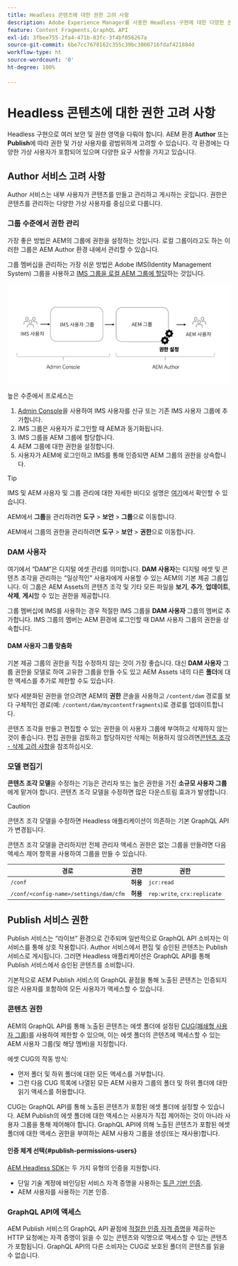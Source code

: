 ```yaml
---
title: Headless 콘텐츠에 대한 권한 고려 사항
description: Adobe Experience Manager를 사용한 Headless 구현에 대한 다양한 권한 및 ACL 고려 사항에 대해 알아봅니다. Author 및 Publish 환경 모두에 필요한 다양한 가상 사용자 및 잠재적 권한 수준을 이해합니다.
feature: Content Fragments,GraphQL API
exl-id: 3fbee755-2fa4-471b-83fc-3f4bf056267a
source-git-commit: 6be7cc7678162c355c39bc3000716fdaf421884d
workflow-type: ht
source-wordcount: '0'
ht-degree: 100%

---
```


# Headless 콘텐츠에 대한 권한 고려 사항

Headless 구현으로 여러 보안 및 권한 영역을 다뤄야 합니다. AEM 환경 **Author** 또는 **Publish**&#x200B;에 따라 권한 및 가상 사용자를 광범위하게 고려할 수 있습니다. 각 환경에는 다양한 가상 사용자가 포함되어 있으며 다양한 요구 사항을 가지고 있습니다.

## Author 서비스 고려 사항

Author 서비스는 내부 사용자가 콘텐츠를 만들고 관리하고 게시하는 곳입니다. 권한은 콘텐츠를 관리하는 다양한 가상 사용자를 중심으로 다룹니다.

### 그룹 수준에서 권한 관리

가장 좋은 방법은 AEM의 그룹에 권한을 설정하는 것입니다. 로컬 그룹이라고도 하는 이러한 그룹은 AEM Author 환경 내에서 관리할 수 있습니다.

그룹 멤버십을 관리하는 가장 쉬운 방법은 Adobe IMS(Identity Management System) 그룹을 사용하고 [IMS 그룹을 로컬 AEM 그룹에 할당](https://experienceleague.adobe.com/docs/experience-manager-cloud-service/content/security/ims-support.html?lang=ko-KR#managing-permissions-in-aem)하는 것입니다.

![Admin Console 권한 흐름](assets/admin-console-aem-group-permissions.png)

높은 수준에서 프로세스는

1. [Admin Console](https://adminconsole.adobe.com/)을 사용하여 IMS 사용자를 신규 또는 기존 IMS 사용자 그룹에 추가합니다.
1. IMS 그룹은 사용자가 로그인할 때 AEM과 동기화됩니다.
1. IMS 그룹을 AEM 그룹에 할당합니다.
1. AEM 그룹에 대한 권한을 설정합니다.
1. 사용자가 AEM에 로그인하고 IMS를 통해 인증되면 AEM 그룹의 권한을 상속합니다.

>[!TIP]
>
> IMS 및 AEM 사용자 및 그룹 관리에 대한 자세한 비디오 설명은 [여기](https://experienceleague.adobe.com/docs/experience-manager-learn/cloud-service/accessing/overview.html?lang=ko-KR)에서 확인할 수 있습니다.

AEM에서 **그룹**&#x200B;을 관리하려면 **도구** > **보안** > **그룹**&#x200B;으로 이동합니다.

AEM에서 그룹의 권한을 관리하려면 **도구** > **보안** > **권한**&#x200B;으로 이동합니다.

### DAM 사용자

여기에서 “DAM”은 디지털 에셋 관리를 의미합니다. **DAM 사용자**&#x200B;는 디지털 에셋 및 콘텐츠 조각을 관리하는 “일상적인” 사용자에게 사용할 수 있는 AEM의 기본 제공 그룹입니다. 이 그룹은 AEM Assets의 콘텐츠 조각 및 기타 모든 파일을 **보기**, **추가**, **업데이트**, **삭제**, **게시**&#x200B;할 수 있는 권한을 제공합니다.

그룹 멤버십에 IMS를 사용하는 경우 적절한 IMS 그룹을 **DAM 사용자** 그룹의 멤버로 추가합니다. IMS 그룹의 멤버는 AEM 환경에 로그인할 때 DAM 사용자 그룹의 권한을 상속합니다.

#### DAM 사용자 그룹 맞춤화

기본 제공 그룹의 권한을 직접 수정하지 않는 것이 가장 좋습니다. 대신 **DAM 사용자** 그룹 권한을 모델로 하여 고유한 그룹을 만들 수도 있고 AEM Assets 내의 다른 **폴더**&#x200B;에 대한 액세스를 추가로 제한할 수도 있습니다.

보다 세분화된 권한을 얻으려면 AEM의 **권한** 콘솔을 사용하고 `/content/dam` 경로를 보다 구체적인 경로(예: `/content/dam/mycontentfragments`)로 경로를 업데이트합니다.

콘텐츠 조각을 만들고 편집할 수 있는 권한을 이 사용자 그룹에 부여하고 삭제하지 않는 것이 좋습니다. 편집 권한을 검토하고 할당하지만 삭제는 허용하지 않으려면[콘텐츠 조각 - 삭제 고려 사항](/help/sites-cloud/administering/content-fragments/content-fragments-delete.md)을 참조하십시오.

### 모델 편집기

**콘텐츠 조각 모델**&#x200B;을 수정하는 기능은 관리자 또는 높은 권한을 가진 **소규모 사용자 그룹**&#x200B;에게 맡겨야 합니다. 콘텐츠 조각 모델을 수정하면 많은 다운스트림 효과가 발생합니다.

>[!CAUTION]
>
>콘텐츠 조각 모델을 수정하면 Headless 애플리케이션이 의존하는 기본 GraphQL API가 변경됩니다.

콘텐츠 조각 모델을 관리하지만 전체 관리자 액세스 권한은 없는 그룹을 만들려면 다음 액세스 제어 항목을 사용하여 그룹을 만들 수 있습니다.

| 경로 | 권한 | 권한 |
|-----| -------------| ---------|
| `/conf` | **허용** | `jcr:read` |
| `/conf/<config-name>/settings/dam/cfm` | **허용** | `rep:write`, `crx:replicate` |

## Publish 서비스 권한

Publish 서비스는 “라이브” 환경으로 간주되며 일반적으로 GraphQL API 소비자는 이 서비스를 통해 상호 작용합니다. Author 서비스에서 편집 및 승인된 콘텐츠는 Publish 서비스로 게시됩니다. 그러면 Headless 애플리케이션은 GraphQL API를 통해 Publish 서비스에서 승인된 콘텐츠를 소비합니다.

기본적으로 AEM Publish 서비스의 GraphQL 끝점을 통해 노출된 콘텐츠는 인증되지 않은 사용자를 포함하여 모든 사용자가 액세스할 수 있습니다.

### 콘텐츠 권한

AEM의 GraphQL API를 통해 노출된 콘텐츠는 에셋 폴더에 설정된 [CUG(폐쇄형 사용자 그룹)](https://experienceleague.adobe.com/docs/experience-manager-learn/assets/advanced/closed-user-groups.html?lang=ko-KR)를 사용하여 제한할 수 있으며, 이는 에셋 폴더의 콘텐츠에 액세스할 수 있는 AEM 사용자 그룹(및 해당 멤버)을 지정합니다.

에셋 CUG의 작동 방식:

* 먼저 폴더 및 하위 폴더에 대한 모든 액세스를 거부합니다.
* 그런 다음 CUG 목록에 나열된 모든 AEM 사용자 그룹의 폴더 및 하위 폴더에 대한 읽기 액세스를 허용합니다.

CUG는 GraphQL API를 통해 노출된 콘텐츠가 포함된 에셋 폴더에 설정할 수 있습니다. AEM Publish의 에셋 폴더에 대한 액세스는 사용자가 직접 제어하는 것이 아니라 사용자 그룹을 통해 제어해야 합니다. GraphQL API에 의해 노출된 콘텐츠가 포함된 에셋 폴더에 대한 액세스 권한을 부여하는 AEM 사용자 그룹을 생성(또는 재사용)합니다.

#### 인증 체계 선택{#publish-permissions-users}

[AEM Headless SDK](https://github.com/adobe/aem-headless-client-js#create-aemheadless-client)는 두 가지 유형의 인증을 지원합니다.

* 단일 기술 계정에 바인딩된 서비스 자격 증명을 사용하는 [토큰 기반 인증](/help/implementing/developing/introduction/generating-access-tokens-for-server-side-apis.md).
* AEM 사용자를 사용하는 기본 인증.

### GraphQL API에 액세스

AEM Publish 서비스의 GraphQL API 끝점에 [적절한 인증 자격 증명](https://github.com/adobe/aem-headless-client-js#create-aemheadless-client)을 제공하는 HTTP 요청에는 자격 증명이 읽을 수 있는 콘텐츠와 익명으로 액세스할 수 있는 콘텐츠가 포함됩니다. GraphQL API의 다른 소비자는 CUG로 보호된 폴더의 콘텐츠를 읽을 수 없습니다.
